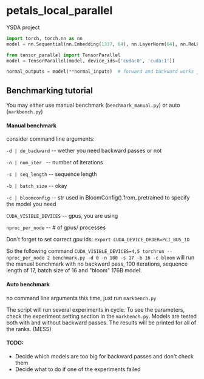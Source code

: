 # petals_local_parallel
YSDA project

```python
import torch, torch.nn as nn
model = nn.Sequential(nn.Embedding(1337, 64), nn.LayerNorm(64), nn.ReLU(), nn.Linear(128, 10))

from tensor_parallel import TensorParallel
model = TensorParallel(model, device_ids=['cuda:0', 'cuda:1'])

normal_outputs = model(**normal_inputs)  # forward and backward works just like in the base model
```

## Benchmarking tutorial

You may either use manual benchmark (```benchmark_manual.py```) or auto (```markbench.py```) 

#### Manual benchmark

consider command line arguments:

```-d | do_backward``` -- wether you need backward passes or not

```-n | num_iter ```   -- number of iterations

```-s | seq_length```  -- sequence length

```-b | batch_size```  -- okay

```-c | bloomconfig``` -- str used in BloomConfig().from_pretrained to specify the model you need

```CUDA_VISIBLE_DEVICES``` -- gpus, you are using

```nproc_per_node```       -- # of gpus/ processes

Don't forget to set correct gpu ids: ```export CUDA_DEVICE_ORDER=PCI_BUS_ID```

So the following command
``` CUDA_VISIBLE_DEVICES=4,5 torchrun --nproc_per_node 2 benchmark.py -d 0 -n 100 -s 17 -b 16 -c bloom ```
will run the manual benchmark with no backward pass, 100 iterations, sequence length of 17, batch size of 16 and "bloom" 176B model.


#### Auto benchmark

no command line arguments this time, just run ```markbench.py```

The script will run several experiments in cycle. To see the parameters, check the experiment setting section in the ```markbench.py```.
Models are tested both with and without backward passes. The results will be printed for all of the ranks. (MESS)

#### TODO:

- Decide which models are too big for backward passes and don't check them
- Decide what to do if one of the experiments failed



